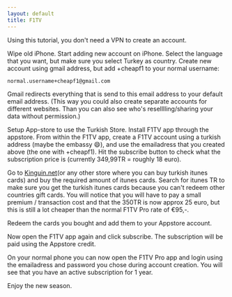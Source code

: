 ```yaml
---
layout: default
title: F1TV
---
```

Using this tutorial, you don't need a VPN to create an account.

Wipe old iPhone.
Start adding new account on iPhone.
Select the language that you want, but make sure you select Turkey as country.
Create new account using gmail address, but add +cheapf1 to your normal username:
```
normal.username+cheapf1@gmail.com
```
Gmail redirects everything that is send to this email address to your default email address.
(This way you could also create separate accounts for different websites. Than you can also see who's reselllling/sharing your data without permission.)

Setup App-store to use the Turkish Store.
Install F1TV app through the appstore.
From within the F1TV app, create a F1TV account using a turkish address (maybe the embassy 😄), and use the emailadress that you created above (the one with +cheapf1).
Hit the subscribe button to check what the subscription price is (currently 349,99TR = roughly 18 euro).

Go to [Kinguin.net](https://kinguin.net)(or any other store where you can buy turkish itunes cards) and buy the required amount of itunes cards. 
Search for itunes TR to make sure you get the turkish itunes cards because you can't redeem other countries gift cards.
You will notice that you will have to pay a small premium / transaction cost and that the 350TR is now approx 25 euro, but this is still a lot cheaper than the normal F1TV Pro rate of €95,-.

Redeem the cards you bought and add them to your Appstore account.

Now open the F1TV app again and click subscribe.
The subscription will be paid using the Appstore credit.

On your normal phone you can now open the F1TV Pro app and login using the emailadress and password you chose during account creation. You will see that you have an active subscription for 1 year.

Enjoy the new season.
